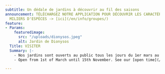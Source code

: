 ```yaml
---
subtitle: Un dédale de jardins à découvrir au fil des saisons
announcement: TÉLÉCHARGEZ NOTRE APPLICATION POUR DÉCOUVRIR LES CARACTÉRISTQIUES DE
  MILIERS D'ESPÈCES -> [ici](/en/info/groupes/)
feature:
- Params:
    featuredimage:
      src: "/uploads/dionysos.jpeg"
      alt: Jardin de Dionysos
  Title: VISITER
  Summary: |-
    - Nos jardins sont ouverts au public tous les jours du 1er mars au 15 novembre. Voir nos [horaires](/info/#horaires) d'ouverture et [tarifs](/info/#tarifs) d'entrée.
    - Open from 1st of March until 15th November. See our [open time](/info/#horaires) and [prices](/info/#tarifs).

---
```

